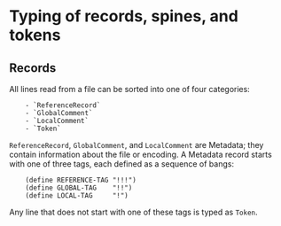 # Typing of records, spines, and tokens

## Records
All lines read from a file can be sorted into one of four categories:
```
	- `ReferenceRecord`
	- `GlobalComment`
	- `LocalComment`
	- `Token`
```
`ReferenceRecord`, `GlobalComment`, and `LocalComment` are Metadata; they contain
information about the file or encoding. A Metadata record starts with one of
three tags, each defined as a sequence of bangs:
```racket
	(define REFERENCE-TAG "!!!")
	(define GLOBAL-TAG    "!!")
	(define LOCAL-TAG     "!")
```
Any line that does not start with one of these tags is typed as `Token`.
